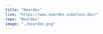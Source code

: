 ```yaml
---
title: "Neardev"
live: "https://www.neardev.nubelson.dev/"
repo: "Neardev"
image: "./neardev.png"
---
```

